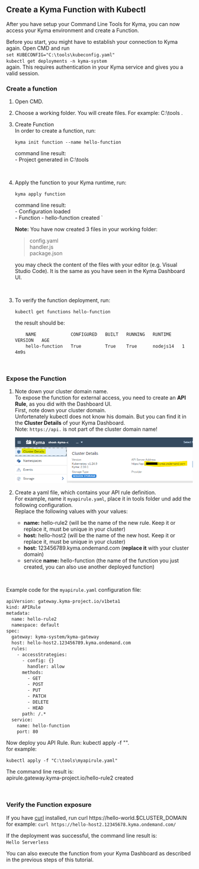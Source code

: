 ## Create a Kyma Function with Kubectl

After you have setup your Command Line Tools for Kyma, you can now access your Kyma environment and create a Function.

Before you start, you might have to establish your connection to Kyma again.
Open CMD and run <br>
`set KUBECONFIG="C:\tools\kubeconfig.yaml"`  <br>
`kubectl get deployments -n kyma-system`   <br>
again. This requires authentication in your Kyma service and gives you a valid session.


### Create a function

1. Open CMD.

2. Choose a working folder. You will create files. For example: C:\tools .

3. Create Function <br>
   In order to create a function, run:
   ```
   kyma init function --name hello-function
   ```
   command line result: <br>
   \- Project generated in C:\tools
   
   <br>

4. Apply the function to your Kyma runtime, run:
   ```
   kyma apply function
   ```
   command line result:  
   \- Configuration loaded  <br>
   \- Function - hello-function created `
   
   
   **Note:** You have now created 3 files in your working folder:
   > config.yaml <br>
   > handler.js <br>
   > package.json <br>
   
   you may check the content of the files with your editor (e.g. Visual Studio Code). It is the same as you have seen in the Kyma Dashboard UI.
  
  <br>
  
3. To verify the function deployment, run: 
   ```
   kubectl get functions hello-function
   ```
   
   the result should be: 
   ```
       NAME             CONFIGURED   BUILT   RUNNING   RUNTIME    VERSION   AGE
       hello-function   True         True    True      nodejs14   1         4m9s
   ```
<br>
   
   
### Expose the Function   

1. Note down your cluster domain name. <br>
   To expose the function for external access, you need to create an **API Rule**, as you did with the Dashboard UI. <br>
   First, note down your cluster domain.  <br>
   Unfortenately kubectl does not know his domain. But you can find it in the **Cluster Details** of your Kyma Dashboard. <br>
   Note: `https://api.` is not part of the cluster domain name!
   
   ![](images/4_4_kubecluster.png)

2. Create a yaml file, which contains your API rule definition. <br>
   For example, name it `myapirule.yaml`, place it in tools folder und add the following configuration. <br>
   Replace the following values with your values: <br>
   * **name:** hello-rule2 (will be the name of the new rule. Keep it or replace it, must be unique in your cluster)
   * **host:** hello-host2 (will be the name of the new host. Keep it or replace it, must be unique in your cluster)
   * **host:** 123456789.kyma.ondemand.com (**replace it** with your cluster domain)
   * service **name:** hello-function (the name of the function you just created, you can also use another deployed function)

<br>

Example code for the `myapirule.yaml` configuration file:
```
apiVersion: gateway.kyma-project.io/v1beta1
kind: APIRule
metadata:
  name: hello-rule2
  namespace: default
spec:
  gateway: kyma-system/kyma-gateway
  host: hello-host2.123456789.kyma.ondemand.com
  rules:
    - accessStrategies:
      - config: {}
        handler: allow
      methods:
        - GET
        - POST
        - PUT
        - PATCH
        - DELETE
        - HEAD
      path: /.*
  service:
    name: hello-function
    port: 80
```

Now deploy you API Rule. Run: kubectl apply -f "<path to your config file>". <br>
for example:   

```
kubectl apply -f "C:\tools\myapirule.yaml"
```
The command line result is: <br>
apirule.gateway.kyma-project.io/hello-rule2 created

<br>   
   
### Verify the Function exposure

If you have [curl](https://curl.se/download.html) installed, run curl https://hello-world.$CLUSTER_DOMAIN  <br>
for example: `curl https://hello-host2.12345678.kyma.ondemand.com/`

If the deployment was successful, the command line result is: <br>
`Hello Serverless`
   
You can also execute the function from your Kyma Dashboard as described in the previous steps of this tutorial.   

